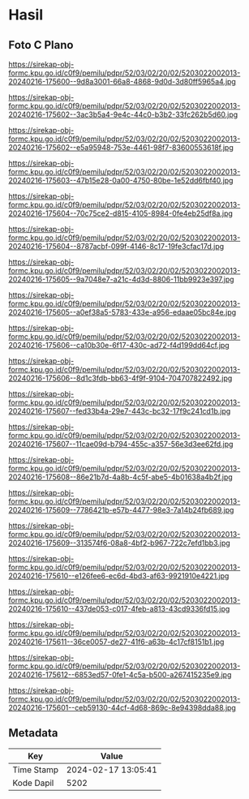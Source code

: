 # Hasil

## Foto C Plano

https://sirekap-obj-formc.kpu.go.id/c0f9/pemilu/pdpr/52/03/02/20/02/5203022002013-20240216-175600--9d8a3001-66a8-4868-9d0d-3d80ff5965a4.jpg

https://sirekap-obj-formc.kpu.go.id/c0f9/pemilu/pdpr/52/03/02/20/02/5203022002013-20240216-175602--3ac3b5a4-9e4c-44c0-b3b2-33fc262b5d60.jpg

https://sirekap-obj-formc.kpu.go.id/c0f9/pemilu/pdpr/52/03/02/20/02/5203022002013-20240216-175602--e5a95948-753e-4461-98f7-83600553618f.jpg

https://sirekap-obj-formc.kpu.go.id/c0f9/pemilu/pdpr/52/03/02/20/02/5203022002013-20240216-175603--47b15e28-0a00-4750-80be-1e52dd6fbf40.jpg

https://sirekap-obj-formc.kpu.go.id/c0f9/pemilu/pdpr/52/03/02/20/02/5203022002013-20240216-175604--70c75ce2-d815-4105-8984-0fe4eb25df8a.jpg

https://sirekap-obj-formc.kpu.go.id/c0f9/pemilu/pdpr/52/03/02/20/02/5203022002013-20240216-175604--8787acbf-099f-4146-8c17-19fe3cfac17d.jpg

https://sirekap-obj-formc.kpu.go.id/c0f9/pemilu/pdpr/52/03/02/20/02/5203022002013-20240216-175605--9a7048e7-a21c-4d3d-8806-11bb9923e397.jpg

https://sirekap-obj-formc.kpu.go.id/c0f9/pemilu/pdpr/52/03/02/20/02/5203022002013-20240216-175605--a0ef38a5-5783-433e-a956-edaae05bc84e.jpg

https://sirekap-obj-formc.kpu.go.id/c0f9/pemilu/pdpr/52/03/02/20/02/5203022002013-20240216-175606--ca10b30e-6f17-430c-ad72-f4d199dd64cf.jpg

https://sirekap-obj-formc.kpu.go.id/c0f9/pemilu/pdpr/52/03/02/20/02/5203022002013-20240216-175606--8d1c3fdb-bb63-4f9f-9104-704707822492.jpg

https://sirekap-obj-formc.kpu.go.id/c0f9/pemilu/pdpr/52/03/02/20/02/5203022002013-20240216-175607--fed33b4a-29e7-443c-bc32-17f9c241cd1b.jpg

https://sirekap-obj-formc.kpu.go.id/c0f9/pemilu/pdpr/52/03/02/20/02/5203022002013-20240216-175607--11cae09d-b794-455c-a357-56e3d3ee62fd.jpg

https://sirekap-obj-formc.kpu.go.id/c0f9/pemilu/pdpr/52/03/02/20/02/5203022002013-20240216-175608--86e21b7d-4a8b-4c5f-abe5-4b01638a4b2f.jpg

https://sirekap-obj-formc.kpu.go.id/c0f9/pemilu/pdpr/52/03/02/20/02/5203022002013-20240216-175609--7786421b-e57b-4477-98e3-7a14b24fb689.jpg

https://sirekap-obj-formc.kpu.go.id/c0f9/pemilu/pdpr/52/03/02/20/02/5203022002013-20240216-175609--313574f6-08a8-4bf2-b967-722c7efd1bb3.jpg

https://sirekap-obj-formc.kpu.go.id/c0f9/pemilu/pdpr/52/03/02/20/02/5203022002013-20240216-175610--e126fee6-ec6d-4bd3-af63-9921910e4221.jpg

https://sirekap-obj-formc.kpu.go.id/c0f9/pemilu/pdpr/52/03/02/20/02/5203022002013-20240216-175610--437de053-c017-4feb-a813-43cd9336fd15.jpg

https://sirekap-obj-formc.kpu.go.id/c0f9/pemilu/pdpr/52/03/02/20/02/5203022002013-20240216-175611--36ce0057-de27-41f6-a63b-4c17cf8151b1.jpg

https://sirekap-obj-formc.kpu.go.id/c0f9/pemilu/pdpr/52/03/02/20/02/5203022002013-20240216-175612--6853ed57-0fe1-4c5a-b500-a267415235e9.jpg

https://sirekap-obj-formc.kpu.go.id/c0f9/pemilu/pdpr/52/03/02/20/02/5203022002013-20240216-175601--ceb59130-44cf-4d68-869c-8e94398dda88.jpg


## Metadata

| Key        | Value               |
| ---------- | ------------------- |
| Time Stamp | 2024-02-17 13:05:41 |
| Kode Dapil | 5202                |



